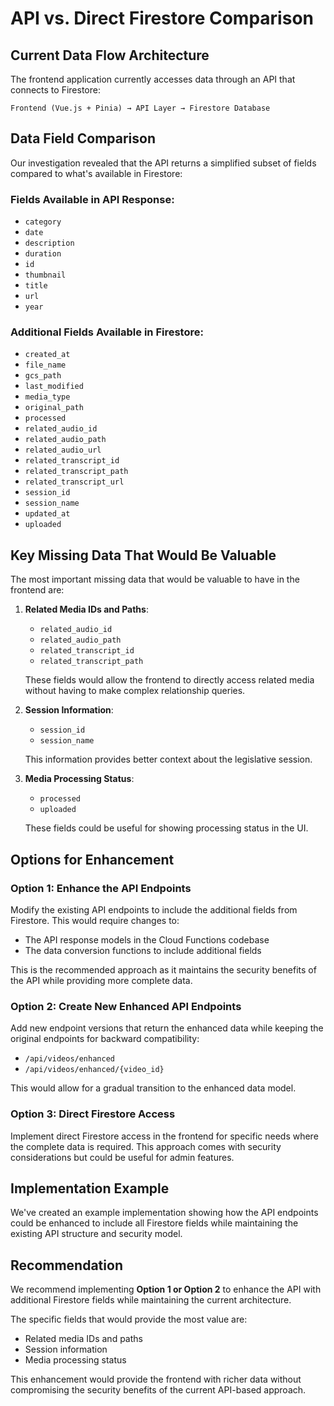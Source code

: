 # API vs. Direct Firestore Comparison

## Current Data Flow Architecture

The frontend application currently accesses data through an API that connects to Firestore:

```
Frontend (Vue.js + Pinia) → API Layer → Firestore Database
```

## Data Field Comparison

Our investigation revealed that the API returns a simplified subset of fields compared to what's available in Firestore:

### Fields Available in API Response:
- `category`
- `date`
- `description`
- `duration`
- `id`
- `thumbnail`
- `title`
- `url`
- `year`

### Additional Fields Available in Firestore:
- `created_at`
- `file_name`
- `gcs_path`
- `last_modified`
- `media_type`
- `original_path`
- `processed`
- `related_audio_id`
- `related_audio_path`
- `related_audio_url`
- `related_transcript_id`
- `related_transcript_path`
- `related_transcript_url`
- `session_id`
- `session_name`
- `updated_at`
- `uploaded`

## Key Missing Data That Would Be Valuable

The most important missing data that would be valuable to have in the frontend are:

1. **Related Media IDs and Paths**:
   - `related_audio_id`
   - `related_audio_path`
   - `related_transcript_id`
   - `related_transcript_path`

   These fields would allow the frontend to directly access related media without having to make complex relationship queries.

2. **Session Information**:
   - `session_id`
   - `session_name`

   This information provides better context about the legislative session.

3. **Media Processing Status**:
   - `processed`
   - `uploaded`

   These fields could be useful for showing processing status in the UI.

## Options for Enhancement

### Option 1: Enhance the API Endpoints

Modify the existing API endpoints to include the additional fields from Firestore. This would require changes to:

- The API response models in the Cloud Functions codebase
- The data conversion functions to include additional fields

This is the recommended approach as it maintains the security benefits of the API while providing more complete data.

### Option 2: Create New Enhanced API Endpoints

Add new endpoint versions that return the enhanced data while keeping the original endpoints for backward compatibility:

- `/api/videos/enhanced`
- `/api/videos/enhanced/{video_id}`

This would allow for a gradual transition to the enhanced data model.

### Option 3: Direct Firestore Access

Implement direct Firestore access in the frontend for specific needs where the complete data is required. This approach comes with security considerations but could be useful for admin features.

## Implementation Example

We've created an example implementation showing how the API endpoints could be enhanced to include all Firestore fields while maintaining the existing API structure and security model.

## Recommendation

We recommend implementing **Option 1 or Option 2** to enhance the API with additional Firestore fields while maintaining the current architecture. 

The specific fields that would provide the most value are:
- Related media IDs and paths
- Session information
- Media processing status

This enhancement would provide the frontend with richer data without compromising the security benefits of the current API-based approach.